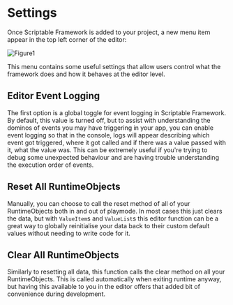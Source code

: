 # Settings

Once Scriptable Framework is added to your project, a new menu item appear in the top left corner of the editor:

![Figure1](~/images/settings1.png)

This menu contains some useful settings that allow users control what the framework does and how it behaves at the editor level.

## Editor Event Logging

The first option is a global toggle for event logging in Scriptable Framework. By default, this value is turned off, but to assist with understanding the dominos of events you may have triggering in your app, you can enable event logging so that in the console, logs will appear describing which event got triggered, where it got called and if there was a value passed with it, what the value was. This can be extremely useful if you're trying to debug some unexpected behaviour and are having trouble understanding the execution order of events.

## Reset All RuntimeObjects

Manually, you can choose to call the reset method of all of your RuntimeObjects both in and out of playmode. In most cases this just clears the data, but with `ValueItem`s and `ValueList`s this editor function can be a great way to globally reinitialise your data back to their custom default values without needing to write code for it.

## Clear All RuntimeObjects

Similarly to resetting all data, this function calls the clear method on all your RuntimeObjects. This is called automatically when exiting runtime anyway, but having this available to you in the editor offers that added bit of convenience during development.